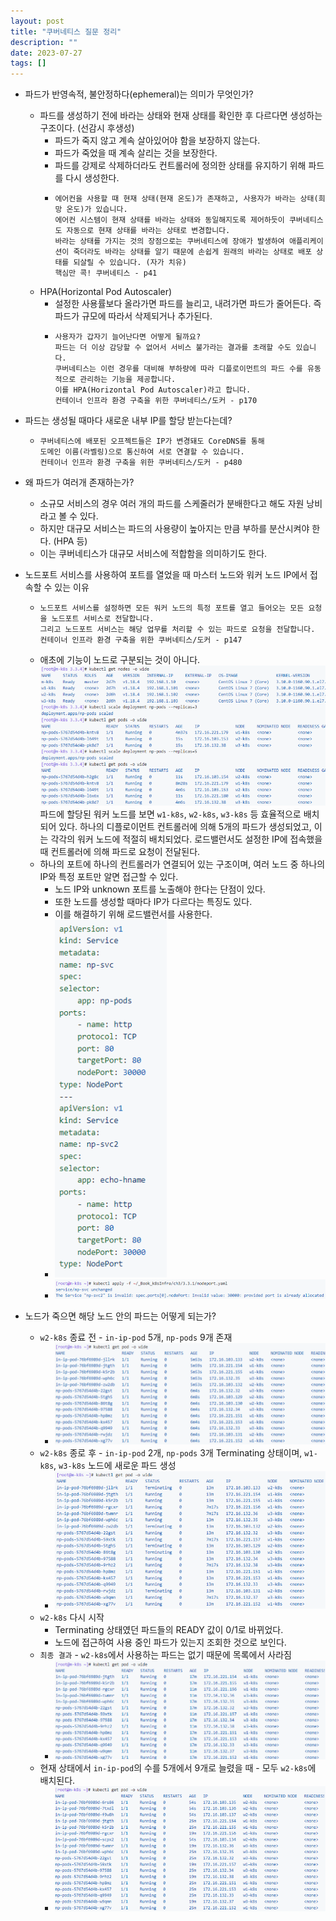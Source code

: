 ```yaml
---
layout: post
title: "쿠버네티스 질문 정리"
description: ""
date: 2023-07-27
tags: []
---
```


* 파드가 반영속적, 불안정하다(ephemeral)는 의미가 무엇인가? 
    * 파드를 생성하기 전에 바라는 상태와 현재 상태를 확인한 후 다르다면 생성하는 구조이다. (선감시 후생성)
        * 파드가 죽지 않고 계속 살아있어야 함을 보장하지 않는다.
        * 파드가 죽었을 때 계속 살리는 것을 보장한다.
        * 파드를 강제로 삭제하더라도 컨트롤러에 정의한 상태를 유지하기 위해 파드를 다시 생성한다.
        * ```
          에어컨을 사용할 때 현재 상태(현재 온도)가 존재하고, 사용자가 바라는 상태(희망 온도)가 있습니다.
          에어컨 시스템이 현재 상태를 바라는 상태와 동일해지도록 제어하듯이 쿠버네티스도 자동으로 현재 상태를 바라는 상태로 변경합니다.
          바라는 상태를 가지는 것의 장점으로는 쿠버네티스에 장애가 발생하여 애플리케이션이 죽더라도 바라는 상태를 알기 때문에 손쉽게 원래의 바라는 상태로 배포 상태를 되살릴 수 있습니다. (자가 치유)
          핵심만 콕! 쿠버네티스 - p41
          ```
    * HPA(Horizontal Pod Autoscaler)
        * 설정한 사용률보다 올라가면 파드를 늘리고, 내려가면 파드가 줄어든다. 즉 파드가 규모에 따라서 삭제되거나 추가된다.
        * ```
          사용자가 갑자기 늘어난다면 어떻게 될까요?
          파드는 더 이상 감당할 수 없어서 서비스 불가라는 결과를 초래할 수도 있습니다.
          쿠버네티스는 이런 경우를 대비해 부하량에 따라 디플로이먼트의 파드 수를 유동적으로 관리하는 기능을 제공합니다.
          이를 HPA(Horizontal Pod Autoscaler)라고 합니다.
          컨테이너 인프라 환경 구축을 위한 쿠버네티스/도커 - p170
          ```

* 파드는 생성될 때마다 새로운 내부 IP를 할당 받는다는데?
    * ```
      쿠버네티스에 배포된 오프젝트들은 IP가 변경돼도 CoreDNS를 통해
      도메인 이름(라벨링)으로 통신하여 서로 연결할 수 있습니다.
      컨테이너 인프라 환경 구축을 위한 쿠버네티스/도커 - p480
      ```

* 왜 파드가 여러개 존재하는가?
    * 소규모 서비스의 경우 여러 개의 파드를 스케줄러가 분배한다고 해도 자원 낭비라고 볼 수 있다.
    * 하지만 대규모 서비스는 파드의 사용량이 높아지는 만큼 부하를 분산시켜야 한다. (HPA 등)
    * 이는 쿠버네티스가 대규모 서비스에 적합함을 의미하기도 한다.

* 노드포트 서비스를 사용하여 포트를 열었을 때 마스터 노드와 워커 노드 IP에서 접속할 수 있는 이유
    * ```
      노드포트 서비스를 설정하면 모든 워커 노드의 특정 포트를 열고 들어오는 모든 요청을 노드포트 서비스로 전달합니다.
      그리고 노드포트 서비스는 해당 업무를 처리할 수 있는 파드로 요청을 전달합니다.
      컨테이너 인프라 환경 구축을 위한 쿠버네티스/도커 - p147
      ```
    * 애초에 기능이 노드로 구분되는 것이 아니다. 
        ![0](/assets/images/kubernetes-qna/0.png)
        파드에 할당된 워커 노드를 보면 `w1-k8s`, `w2-k8s`, `w3-k8s` 등 효율적으로 배치되어 있다.
        하나의 디플로이먼트 컨트롤러에 의해 5개의 파드가 생성되었고, 이는 각각의 워커 노드에 적절히 배치되었다.
        로드밸런서도 설정한 IP에 접속했을 때 컨트롤러에 의해 파드로 요청이 전달된다.
    * 하나의 포트에 하나의 컨트롤러가 연결되어 있는 구조이며, 여러 노드 중 하나의 IP와 특정 포트만 알면 접근할 수 있다.
        * 노드 IP와 unknown 포트를 노출해야 한다는 단점이 있다.
        * 또한 노드를 생성할 때마다 IP가 다르다는 특징도 있다.
        * 이를 해결하기 위해 로드밸런서를 사용한다. 
        * ![1](/assets/images/kubernetes-qna/1.png)
        * ![2](/assets/images/kubernetes-qna/2.png)

* 노드가 죽으면 해당 노드 안의 파드는 어떻게 되는가?
    * `w2-k8s` 종료 전 - `in-ip-pod` 5개, `np-pods` 9개 존재
        * ![3](/assets/images/kubernetes-qna/3.png)
    * `w2-k8s` 종로 후 - `in-ip-pod` 2개, `np-pods` 3개 Terminating 상태이며, `w1-k8s`, `w3-k8s` 노드에 새로운 파드 생성
        * ![4](/assets/images/kubernetes-qna/4.png)
    * `w2-k8s` 다시 시작
        * Terminating 상태였던 파드들의 READY 값이 0/1로 바뀌었다.
        * 노드에 접근하여 사용 중인 파드가 있는지 조회한 것으로 보인다.
    * `최종 결과` - `w2-k8s`에서 사용하는 파드는 없기 때문에 목록에서 사라짐
        * ![5](/assets/images/kubernetes-qna/5.png)
    * 현재 상태에서 `in-ip-pod`의 수를 5개에서 9개로 늘렸을 때 - 모두 `w2-k8s`에 배치된다.
        * ![6](/assets/images/kubernetes-qna/6.png)